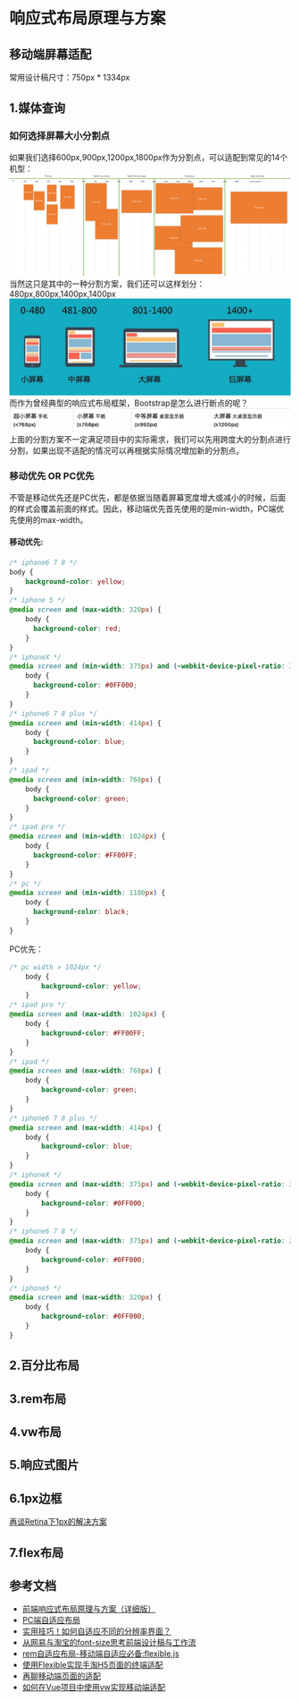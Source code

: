 # 响应式布局原理与方案

## 移动端屏幕适配
常用设计稿尺寸：750px * 1334px

## 1.媒体查询
### 如何选择屏幕大小分割点
如果我们选择600px,900px,1200px,1800px作为分割点，可以适配到常见的14个机型：
![responsive](../../images/CSS/responsive_1.png)
当然这只是其中的一种分割方案，我们还可以这样划分：480px,800px,1400px,1400px
![responsive](../../images/CSS/responsive_2.png)
而作为曾经典型的响应式布局框架，Bootstrap是怎么进行断点的呢？
![responsive](../../images/CSS/responsive_3.png)
上面的分割方案不一定满足项目中的实际需求，我们可以先用跨度大的分割点进行分割，如果出现不适配的情况可以再根据实际情况增加新的分割点。

### 移动优先 OR PC优先
不管是移动优先还是PC优先，都是依据当随着屏幕宽度增大或减小的时候，后面的样式会覆盖前面的样式。因此，移动端优先首先使用的是min-width，PC端优先使用的max-width。
#### 移动优先:
```css
/* iphone6 7 8 */
body {
    background-color: yellow;
}
/* iphone 5 */
@media screen and (max-width: 320px) {
    body {
      background-color: red;
    }
}
/* iphoneX */
@media screen and (min-width: 375px) and (-webkit-device-pixel-ratio: 3) {
    body {
      background-color: #0FF000;
    }
}
/* iphone6 7 8 plus */
@media screen and (min-width: 414px) {
    body {
      background-color: blue;
    }
}
/* ipad */
@media screen and (min-width: 768px) {
    body {
      background-color: green;
    }
}
/* ipad pro */
@media screen and (min-width: 1024px) {
    body {
      background-color: #FF00FF;
    }
}
/* pc */
@media screen and (min-width: 1100px) {
    body {
      background-color: black;
    }
}
```
PC优先：
```css
/* pc width > 1024px */
    body {
        background-color: yellow;
    }
/* ipad pro */
@media screen and (max-width: 1024px) {
    body {
        background-color: #FF00FF;
    }
}
/* ipad */
@media screen and (max-width: 768px) {
    body {
        background-color: green;
    }
}
/* iphone6 7 8 plus */
@media screen and (max-width: 414px) {
    body {
        background-color: blue;
    }
}
/* iphoneX */
@media screen and (max-width: 375px) and (-webkit-device-pixel-ratio: 3) {
    body {
        background-color: #0FF000;
    }
}
/* iphone6 7 8 */
@media screen and (max-width: 375px) and (-webkit-device-pixel-ratio: 2) {
    body {
        background-color: #0FF000;
    }
}
/* iphone5 */
@media screen and (max-width: 320px) {
    body {
        background-color: #0FF000;
    }
}
```

## 2.百分比布局

## 3.rem布局

## 4.vw布局

## 5.响应式图片

## 6.1px边框
[再谈Retina下1px的解决方案](https://www.w3cplus.com/css/fix-1px-for-retina.html)

## 7.flex布局

## 参考文档
- [前端响应式布局原理与方案（详细版）](https://juejin.im/post/5caaa230e51d452b672f9703)
- [PC端自适应布局](http://blog.csdn.net/sunshine940326/article/details/55194861)
- [实用技巧！如何自适应不同的分辨率界面？](http://www.uisdc.com/adaptive-resolution-interface-how#)
- [从网易与淘宝的font-size思考前端设计稿与工作流](http://www.cnblogs.com/lyzg/p/4877277.html)
- [rem自适应布局-移动端自适应必备:flexible.js](http://caibaojian.com/flexible-js.html)
- [使用Flexible实现手淘H5页面的终端适配](https://www.w3cplus.com/mobile/lib-flexible-for-html5-layout.html)
- [再聊移动端页面的适配](https://www.w3cplus.com/css/vw-for-layout.html)
- [如何在Vue项目中使用vw实现移动端适配](https://www.w3cplus.com/mobile/vw-layout-in-vue.html)
